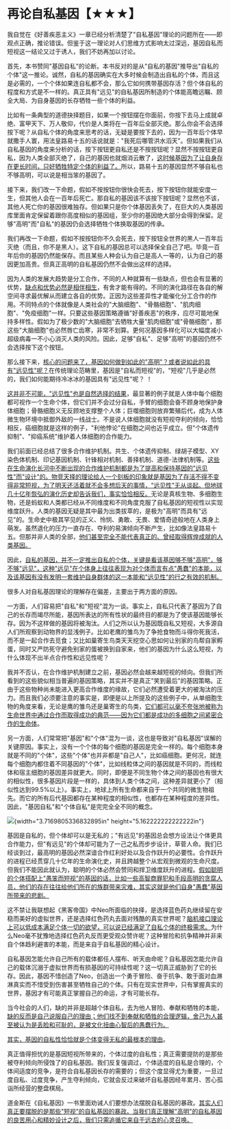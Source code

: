 # 再论自私基因【★★★】

我自觉在《好善疾恶主义》一章已经分析清楚了"自私基因"理论的问题所在——即观点正确，推论错误。但鉴于这一理论对人们思维方式影响太过深远，基因自私而短视这一结论又过于诱人，我们不妨再加以讨论。

首先，本书赞同"基因自私"的论断。本书反对的是从"自私的基因"推导出"自私的个体"这一推论。诚然，自私的基因确实在大多时候会制造出自私的个体，而且这是必需的，一个个体如果连自私都不会，那么它如何携带基因存活？但个体自私的程度和方式是不一样的。真正具有"远见"的自私基因所制造的个体能高瞻远瞩、顾全大局、为自身基因的长存牺牲一些个体的利益。

比如有一条典型的道德抉择题目，如果一个按钮摆在你面前，你按下去马上成就卓绝、富甲天下、万人敬仰，代价是人类将在一百年后全部灭绝。那么你会不会选择按下呢？从自私个体的角度来思考的话，无疑是要按下去的，因为一百年后个体早就撒手人寰，用法皇路易十五的话说就是："我死后哪管洪水滔天"。但如果我们从自私基因的角度来分析的话，按下按钮更自私还是不按按钮呢？显然不按按钮更自私，因为人类全部灭绝了，自己的基因也就烟消云散了，[这时候基因为了让自身存在更长时间，只好牺牲特定个体的利益了。]()所以，路易十五的基因显然不够自私也不够高明，可以说是相当笨的基因了。

接下来，我们改一下命题，假如不按按钮你很快会死去，按下按钮你就能安度一生，但其他人会在一百年后死亡。那自私的基因该不该按下按钮呢？显然也不该，其他人死亡你的基因很难独存。但如果只是你个体基因丢失了，在巨大的人类基因库里面肯定保留着跟你高度相似的基因组，至少你的基因绝大部分会得到保留。足够"高明"而"自私"的基因仍会选择牺牲个体换取基因的传承。

我们再改一下命题，假如不按按钮你不久会死去，按下按钮全世界的黑人一百年后灭绝（而且，你不是黑人）。这下自私的基因总可以选择保全自己了吧。毕竟一百年后你的基因仍然能保存。而且某些人种会认为自己是高人一等的，认为自己的基因更加高贵。但真正高明的自私基因仍然不会做出这样的选择。

因为人类的发展大趋势是分工合作，不同的人种就算有一些缺点，但也会有显著的优势，[缺点和优势必然是相伴相生]()，有舍才能有得的。不同的演化路径在各自的解空间寻求最优解从而建立各自的优势。正因为这些差异性才能催化分工合作的作用。不同特点的个体就像是人类社会的"大脑细胞"、"骨骼细胞"、"肌肉细胞"、"免疫细胞"一样。只要这些基因策略遵循"好善疾恶"的秩序，应尽可能地保持多样性。假如为了极少数的"大脑细胞"去牺牲大量"肌肉细胞"或"骨骼细胞"，那这些"大脑细胞"也必然唇亡齿寒，非常不划算。更何况基因多样化可以大幅度减小超级病毒一不小心消灭人类的风险。因此，足够"自私"、足够"高明"的基因仍然不会选择按下这个按钮。

那么接下来，[核心的问题来了，基因如何做到如此的"高明"？或者说如此的具有"远见性"呢？]()在传统理论范畴里，基因是"自私而短视"的，"短视"几乎是必然的，我们如何能期待冷冰冰的基因具有"远见性"呢？
！

[这并非不可能，"远见性"也是自然选择的结果]()，最显著的例子就是人体中每个细胞都可视作一个生命个体，但它们并不会过分自私，手臂的细胞会奋不顾身地保护身体细胞；骨骼细胞义无反顾地支撑整个人体；巨噬细胞则放弃繁殖后代，成为人体微生物环境中抵御外敌的一线战士。不是说人体细胞就没有短视夺利的倾向，恰恰相反，癌细胞就是这样的例子，"利他悖论"在细胞之间也近乎成立。但"个体遗传抑制"、"抑癌系统"维护着人体细胞的合作能力。

我们前面已经总结了很多合作维护机制。共生、个体遗传抑制、绿胡子模型、XY染色体机制、印记基因机制、针锋相对机制、善择机制、道德-法律机制等。[这些在生命演化长河中不断出现的合作维护机制都是为了提高和保持基因的"远见性"而"设计"的。物竞天择的理论给人一个刻板的印象就是基因为了存活不得不变得非常短视，为了明天还活着就不会多想后天的事情，"远见性"无从谈起。但地球几十亿年恢弘的演化历史却告诉我们，事实恰恰相反。]()无论是真核生物、多细胞生物，还是蚂蚁和人类都已经从不同维度和不同角度克服了自私基因的短视性以实现维度跃升。人类的基因无疑是其中最为出类拔萃的，是极为"高明"而具有"远见"的。生命史中极其罕见的正义、怜悯、勇敢、无畏、爱情奇迹般地在人类身上萌发。虽然退化的压力一直存在、夺利的易演倾向不断产生，比如像法皇路易十五。但那并非人类的全部，[他们甚至完全不能代表真正的、曾经取得辉煌成就的人类基因。]()

因此，[自私的基因，并不一定推出自私的个体，关键是看该基因够不够"高明"，够不够"远见"，这种"远见"在个体身上往往表现为对个体而言有点"愚蠢"的本能，以及该基因有没有发明一套维护自身群体的这一本能和"远见性"的行之有效的机制。]()

很多人对自私基因理论的理解存在偏差，主要出于两方面的原因。

一方面，人们容易把"自私"和"短视"混为一谈。事实上，自私只代表了基因为了自己的长存而竭尽所能，基因所表达的所有性状的最终目的都是为了使该基因能够长存。因为不这样做的基因将被淘汰。人们之所以认为基因既自私又短视，大多源自人们所观察到动物界的显浅例子。比如老鹰的雏鸟为了争抢食物而斗得你死我活，而不是一起合作去觅食；又比如巢寄生鸟类天天挖空心思如何让别家的鸟帮自家孵蛋，同时又严防死守避免别家的蛋被换到自家来，他们的基因为什么这么短视，为什么体现不出半点合作性和远见性呢？

我并不否认，在合作维护机制建立之前，基因必然会越来越短视的倾向。但我们所看到的这些貌似相当普遍的基因策略，其实并不是真正"笑到最后"的基因策略。正由于这些物种尚未能进入更高合作维度的缘故，它们必然遭受着更大的被淘汰的压力。而且我们必须要注意的事实是，即便是以上所提及的这些例子中，从单细胞生物的角度来看，无论是鹰的雏鸟还是巢寄生的鸟类，[它们都可以毫不夸张地被称为生命世界中通过合作而取得成功的典范——因为它们都是成功的多细胞之间紧密合作的生命体]()。

另一方面，人们常常把"基因"和"个体"混为一谈，这也是导致对"自私基因"误解的关键原因。事实上，没有一个个体的每个细胞的基因是完全一样的。每个细胞本身就是不同的"个体"，这些"个体"也并非都是"自己人"，比如癌细胞。更何况，就连每个细胞内都住着不同基因的"个体"，比如线粒体之间的基因就是不同的，而线粒体和宿主细胞的基因差异就更大。同时，即便是不同生物个体之间的基因也有很大的相似性，很多基因片段是一样的，具体到人类个体之间，这种差异就更小了（相似性达到99.5%以上）。事实上，地球上所有生命都来自于一个共同的微生物祖先。而它的所有后代基因都存在某种程度的相似性，也都存在某种程度的差异性。因此，"基因自私"和"个体自私"是完完全全不同的概念。

![](media/image341.jpeg){width="3.7169805336832895in"
height="5.162222222222222in"}

基因是自私的，但个体却可以是无私的；"有远见"的基因总会想方设法让个体更具合作能力，但"有远见"的个体却可能为了一己之私而步步设计，草菅人命。我们已经谈到过，最高明的基因必然深谙合作红利好处以及合作跃升的必要性。合作跃升的进程已经贯穿几十亿年的生命演化史，并且跨越整个从宏观到微观的生命尺度。但我们不能因此就认为，聪明的个体必然会赞同和捍卫维度跃升的进程。[假如聪明的个体搭配上"愚笨而短视"的基因的话，比如一些高智商罪犯和手段高明的贪腐人员，他们的存在往往给他们所在的族群带来灾难，其实这就是他们自身"愚蠢"基因所带来的悲剧。]()

这不禁让我联想起《黑客帝国》中Neo所面临的抉择，是选择蓝色药丸继续留在安稳而美好的虚拟世界，还是选择红色药丸去面对残酷的真实世界呢？[脑机接口理论上可以低成本满足个体一切的欲望，可以说已经满足了自私个体的终极需求。]()为什么Neo毫不犹豫地选择红色药丸反而更受观众赞许呢？这种冒险和抗争精神并非来自个体趋利避害的本能，而是来自于自私基因的精心设计。

自私基因怎能允许自己所有的载体都任人摆布、听天由命呢？自私基因怎能允许自己的载体沉溺于虚拟世界而有损基因的可持续性呢？这一切真正威胁到了它的长存。因此，基因不惜创造了Neo，创造出一个勇于冒险、奋于抗争、敢于面对血淋淋真实而不惜受到伤害甚至牺牲自己的个体。只有在现实世界中，只有掌握真实的世界，基因才有可能真正掌握自己的命运，才有可能长存。

当今社会的人们，缺的并非是超越个体自私，去为他人冒险、奉献和牺牲的本能，[缺的反而是自己说服自己的理由；他们找不到奉献和牺牲的合理逻辑，舍己为人甚至被认为是丢脸和可耻的，是被文化扭曲心智后的愚蠢行为。]()

[其实，基因的自私性恰恰就是个体变得无私的最根本的理由]()。

真正值得担忧的是基因短视所带来的，个体过度的自私性；真正需要提防的是那些被夺利倾向所侵蚀了的自私基因。我们反复强调过，个体适度的自私是合理的，个体间适度的竞争，是符合自私基因长存的需要的；但这个度显得尤为重要，一旦过度自私、过度竞争，产生夺利倾向，它就会反过来破坏自私基因经年累月、苦心孤诣所经营的整盘棋局。

道金斯在《自私基因》一书里面劝诫人们要想办法摆脱自私基因的暴政。[其实人们真正要摆脱的是那些"短视"的自私基因的暴政。当我们真正理解"高明"的自私基因的良苦用心和精妙设计之后，我们只需追循它来自于远古的心灵召唤。]()


